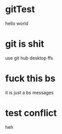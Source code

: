 # gitTest

hello world

# git is shit

use git hub desktop ffs

# fuck this bs

it is just a bs messages

# test conflict

heh